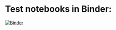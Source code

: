 # Test notebooks in Binder:

[![Binder](https://mybinder.org/badge.svg)](https://mybinder.org/v2/gh/crivetimihai/docker-data-science/master?filepath=docker-demo%2Fnotebooks%2FMonte-Carlo-Pi.ipynb)
